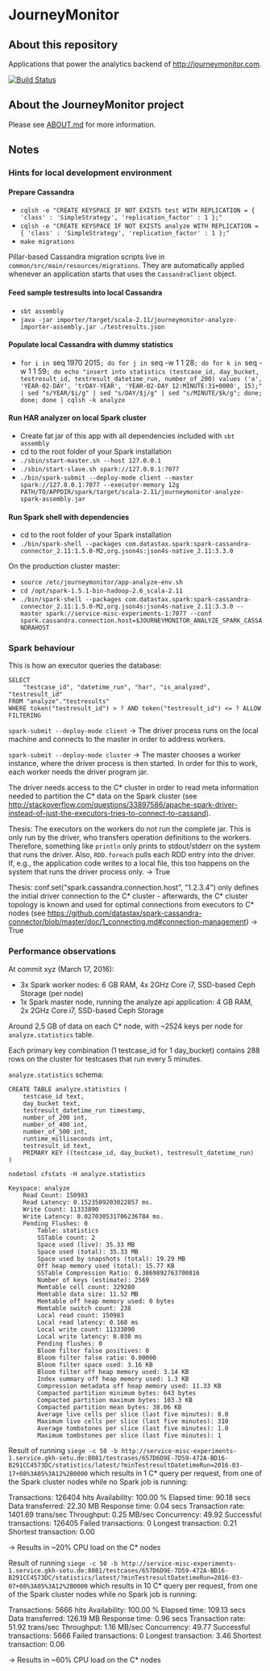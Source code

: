 # JourneyMonitor

## About this repository

Applications that power the analytics backend of http://journeymonitor.com.

[![Build Status](https://travis-ci.org/journeymonitor/analyze.svg?branch=master)](https://travis-ci.org/journeymonitor/analyze)


## About the JourneyMonitor project

Please see [ABOUT.md](https://github.com/journeymonitor/infra/blob/master/ABOUT.md) for more information.


## Notes

### Hints for local development environment

#### Prepare Cassandra

- `cqlsh -e "CREATE KEYSPACE IF NOT EXISTS test WITH REPLICATION = { 'class' : 'SimpleStrategy', 'replication_factor' : 1 };"`
- `cqlsh -e "CREATE KEYSPACE IF NOT EXISTS analyze WITH REPLICATION = { 'class' : 'SimpleStrategy', 'replication_factor' : 1 };"`
- `make migrations`

Pillar-based Cassandra migration scripts live in `common/src/main/resources/migrations`. They are automatically applied
whenever an application starts that uses the `CassandraClient` object.


#### Feed sample testresults into local Cassandra

- `sbt assembly`
- `java -jar importer/target/scala-2.11/journeymonitor-analyze-importer-assembly.jar ./testresults.json`


#### Populate local Cassandra with dummy statistics

- `for i in `seq 1970 2015`; do for j in `seq -w 1 1 28`; do for k in `seq -w 1 1 59`; do echo "insert into statistics (testcase_id, day_bucket, testresult_id, testresult_datetime_run, number_of_200) values ('a', 'YEAR-02-DAY', 'trDAY-YEAR', 'YEAR-02-DAY 12:MINUTE:31+0000', 15);" | sed "s/YEAR/$i/g" | sed "s/DAY/$j/g" | sed "s/MINUTE/$k/g"; done; done; done | cqlsh -k analyze`


#### Run HAR analyzer on local Spark cluster

- Create fat jar of this app with all dependencies included with `sbt assembly`
- cd to the root folder of your Spark installation
- `./sbin/start-master.sh --host 127.0.0.1`
- `./sbin/start-slave.sh spark://127.0.0.1:7077`
- `./bin/spark-submit --deploy-mode client --master spark://127.0.0.1:7077 --executor-memory 12g PATH/TO/APPDIR/spark/target/scala-2.11/journeymonitor-analyze-spark-assembly.jar`


#### Run Spark shell with dependencies

- cd to the root folder of your Spark installation
- `./bin/spark-shell --packages com.datastax.spark:spark-cassandra-connector_2.11:1.5.0-M2,org.json4s:json4s-native_2.11:3.3.0`

On the production cluster master:
- `source /etc/journeymonitor/app-analyze-env.sh`
- `cd /opt/spark-1.5.1-bin-hadoop-2.6_scala-2.11`
- `./bin/spark-shell --packages com.datastax.spark:spark-cassandra-connector_2.11:1.5.0-M2,org.json4s:json4s-native_2.11:3.3.0 --master spark://service-misc-experiments-1:7077 --conf spark.cassandra.connection.host=$JOURNEYMONITOR_ANALYZE_SPARK_CASSANDRAHOST`


### Spark behaviour

This is how an executor queries the database:

    SELECT
        "testcase_id", "datetime_run", "har", "is_analyzed", "testresult_id"
    FROM "analyze"."testresults"
    WHERE token("testresult_id") > ? AND token("testresult_id") <= ? ALLOW FILTERING

`spark-submit --deploy-mode client` -> The driver process runs on the local machine and connects to the master in order
to address workers.

`spark-submit --deploy-mode cluster` -> The master chooses a worker instance, where the driver process is then started.
In order for this to work, each worker needs the driver program jar.

The driver needs access to the C* cluster in order to read meta information needed to partition the C* data on the
Spark cluster (see http://stackoverflow.com/questions/33897586/apache-spark-driver-instead-of-just-the-executors-tries-to-connect-to-cassand).

Thesis: The executors on the workers do not run the complete jar. This is only run by the driver, who transfers
        operation definitions to the workers. Therefore, something like `println` only prints to stdout/stderr on the
        system that runs the driver. Also, `RDD.foreach` pulls each RDD entry into the driver. If, e.g., the application
        code writes to a local file, this too happens on the system that runs the driver process only.
        -> True

Thesis: conf.set("spark.cassandra.connection.host", "1.2.3.4") only defines the initial driver connection to the C*
        cluster - afterwards, the C* cluster topology is known and used for optimal connections from executors
        to C* nodes (see https://github.com/datastax/spark-cassandra-connector/blob/master/doc/1_connecting.md#connection-management)
        -> True


### Performance observations

At commit xyz (March 17, 2016):

- 3x Spark worker nodes: 6 GB RAM, 4x 2GHz Core i7, SSD-based Ceph Storage (per node)
- 1x Spark master node, running the analyze api application: 4 GB RAM, 2x 2GHz Core i7, SSD-based Ceph Storage

Around 2,5 GB of data on each C* node, with ~2524 keys per node for `analyze.statistics` table.

Each primary key combination (1 testcase_id for 1 day_bucket) contains 288 rows on the cluster for testcases that run
every 5 minutes.

`analyze.statistics` schema:

    CREATE TABLE analyze.statistics (
        testcase_id text,
        day_bucket text,
        testresult_datetime_run timestamp,
        number_of_200 int,
        number_of_400 int,
        number_of_500 int,
        runtime_milliseconds int,
        testresult_id text,
        PRIMARY KEY ((testcase_id, day_bucket), testresult_datetime_run)
    )

`nodetool cfstats -H analyze.statistics`

    Keyspace: analyze
        Read Count: 150983
        Read Latency: 0.1523509203022857 ms.
        Write Count: 11333890
        Write Latency: 0.027030531706236784 ms.
        Pending Flushes: 0
            Table: statistics
            SSTable count: 2
            Space used (live): 35.33 MB
            Space used (total): 35.33 MB
            Space used by snapshots (total): 19.29 MB
            Off heap memory used (total): 15.77 KB
            SSTable Compression Ratio: 0.3869892763700816
            Number of keys (estimate): 2569
            Memtable cell count: 329280
            Memtable data size: 11.52 MB
            Memtable off heap memory used: 0 bytes
            Memtable switch count: 238
            Local read count: 150983
            Local read latency: 0.168 ms
            Local write count: 11333890
            Local write latency: 0.030 ms
            Pending flushes: 0
            Bloom filter false positives: 0
            Bloom filter false ratio: 0.00000
            Bloom filter space used: 3.16 KB
            Bloom filter off heap memory used: 3.14 KB
            Index summary off heap memory used: 1.3 KB
            Compression metadata off heap memory used: 11.33 KB
            Compacted partition minimum bytes: 643 bytes
            Compacted partition maximum bytes: 103.3 KB
            Compacted partition mean bytes: 38.06 KB
            Average live cells per slice (last five minutes): 8.0
            Maximum live cells per slice (last five minutes): 310
            Average tombstones per slice (last five minutes): 1.0
            Maximum tombstones per slice (last five minutes): 1


Result of running
`siege -c 50 -b http://service-misc-experiments-1.service.gkh-setu.de:8081/testcases/657D6D9E-7D59-472A-BD16-B291CC4573DC/statistics/latest/?minTestresultDatetimeRun=2016-03-17+08%3A05%3A12%2B0000`
which results in 1 C* query per request, from one of the Spark cluster nodes while no Spark job is running:

Transactions:             126404 hits
Availability:             100.00 %
Elapsed time:              90.18 secs
Data transferred:          22.30 MB
Response time:              0.04 secs
Transaction rate:        1401.69 trans/sec
Throughput:                 0.25 MB/sec
Concurrency:               49.92
Successful transactions:  126405
Failed transactions:           0
Longest transaction:        0.21
Shortest transaction:       0.00

-> Results in ~20% CPU load on the C* nodes


Result of running
`siege -c 50 -b http://service-misc-experiments-1.service.gkh-setu.de:8081/testcases/657D6D9E-7D59-472A-BD16-B291CC4573DC/statistics/latest/?minTestresultDatetimeRun=2016-03-07+08%3A05%3A12%2B0000`
which results in 10 C* query per request, from one of the Spark cluster nodes while no Spark job is running:

Transactions:               5666 hits
Availability:             100.00 %
Elapsed time:             109.13 secs
Data transferred:         126.19 MB
Response time:              0.96 secs
Transaction rate:          51.92 trans/sec
Throughput:                 1.16 MB/sec
Concurrency:               49.77
Successful transactions:    5666
Failed transactions:           0
Longest transaction:        3.46
Shortest transaction:       0.06

-> Results in ~60% CPU load on the C* nodes
